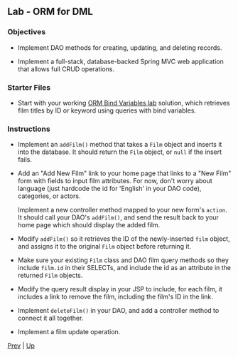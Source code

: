## Lab - ORM for DML

### Objectives

* Implement DAO methods for creating, updating, and deleting records.

* Implement a full-stack, database-backed Spring MVC web application that allows full CRUD operations.

### Starter Files

* Start with your working [ORM Bind Variables lab](02-Lab-BindVariables.md) solution, which retrieves film titles by ID or keyword using queries with bind variables.

### Instructions

* Implement an `addFilm()` method that takes a `Film` object and inserts it into the database.  It should return the `Film` object, or `null` if the insert fails.

* Add an "Add New Film" link to your home page that links to a "New Film" form with fields to input film attributes. For now, don't worry about language (just hardcode the id for 'English' in your DAO code), categories, or actors.

  Implement a new controller method mapped to your new form's `action`.  It should call your DAO's `addFilm()`, and send the result back to your home page which should display the added film.

* Modify `addFilm()` so it retrieves the ID of the newly-inserted `film` object, and assigns it to the original `Film` object before returning it.

* Make sure your existing `Film` class and DAO film query methods so they include `film.id` in their SELECTs, and include the id as an attribute in the returned `Film` objects.

* Modify the query result display in your JSP to include, for each film, it includes a link to remove the film, including the film's ID in the link.

* Implement `deleteFilm()` in your DAO, and add a controller method to connect it all together.

* Implement a film update operation.

[Prev](deleting.md) | [Up](../README.md)
